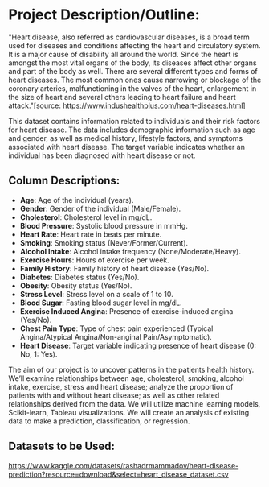 # Project Description/Outline:
"Heart disease, also referred as cardiovascular diseases, is a broad term used for diseases and conditions affecting the heart and circulatory system. It is a major cause of disability all around the world. Since the heart is amongst the most vital organs of the body, its diseases affect other organs and part of the body as well. There are several different types and forms of heart diseases. The most common ones cause narrowing or blockage of the coronary arteries, malfunctioning in the valves of the heart, enlargement in the size of heart and several others leading to heart failure and heart attack."[source: https://www.indushealthplus.com/heart-diseases.html]

This dataset contains information related to individuals and their risk factors for heart disease. The data includes demographic information such as age and gender, as well as medical history, lifestyle factors, and symptoms associated with heart disease. The target variable indicates whether an individual has been diagnosed with heart disease or not.

## Column Descriptions:
* **Age**: Age of the individual (years).
* **Gender**: Gender of the individual (Male/Female).
* **Cholesterol**: Cholesterol level in mg/dL.
* **Blood Pressure**: Systolic blood pressure in mmHg.
* **Heart Rate**: Heart rate in beats per minute.
* **Smoking**: Smoking status (Never/Former/Current).
* **Alcohol Intake**: Alcohol intake frequency (None/Moderate/Heavy).
* **Exercise Hours**: Hours of exercise per week.
* **Family History**: Family history of heart disease (Yes/No).
* **Diabetes**: Diabetes status (Yes/No).
* **Obesity**: Obesity status (Yes/No).
* **Stress Level**: Stress level on a scale of 1 to 10.
* **Blood Sugar**: Fasting blood sugar level in mg/dL.
* **Exercise Induced Angina**: Presence of exercise-induced angina (Yes/No).
* **Chest Pain Type**: Type of chest pain experienced (Typical Angina/Atypical Angina/Non-anginal Pain/Asymptomatic).
* **Heart Disease**: Target variable indicating presence of heart disease (0: No, 1: Yes).

The aim of our project is to uncover patterns in the patients health history. We’ll examine relationships between age, cholesterol, smoking, alcohol intake, exercise, stress and heart disease; analyze the proportion of patients with and without heart disease; as well as other related relationships derived from the data. We will utilize machine learning models, Scikit-learn, Tableau visualizations. We will create an analysis of existing data to make a prediction, classification, or regression.


## Datasets to be Used: 
https://www.kaggle.com/datasets/rashadrmammadov/heart-disease-prediction?resource=download&select=heart_disease_dataset.csv
